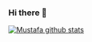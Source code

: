 ### Hi there 👋
[![Mustafa github stats](https://github-readme-stats.vercel.app/api?username=sampah92&count_private=false&show_icons=true&theme=solarized-dark)](https://github.com/sampah92)

<!--
**sampah92/sampah92** is a ✨ _special_ ✨ repository because its `README.md` (this file) appears on your GitHub profile.

Here are some ideas to get you started:

- 🔭 I’m currently working on ...
- 🌱 I’m currently learning ...
- 👯 I’m looking to collaborate on ...
- 🤔 I’m looking for help with ...
- 💬 Ask me about ...
- 📫 How to reach me: ...
- 😄 Pronouns: ...
- ⚡ Fun fact: ...
-->
